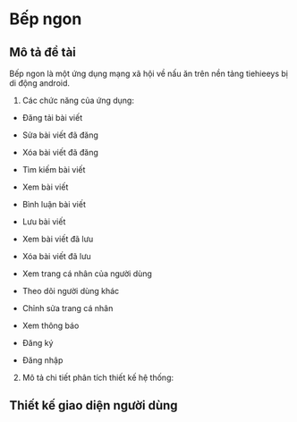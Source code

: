 # Bếp ngon
## Mô tả đề tài
Bếp ngon là một ứng dụng mạng xã hội về nấu ăn trên nền tảng tiehieeys bị di động android.

1. Các chức năng của ứng dụng:

* Đăng tải bài viết 

* Sửa bài viết đã đăng

* Xóa bài viết đã đăng

* Tìm kiếm bài viết

* Xem bài viết

* Bình luận bài viết

* Lưu bài viết

* Xem bài viết đã lưu 

* Xóa bài viết đã lưu

* Xem trang cá nhân của người dùng

* Theo dõi người dùng khác

* Chỉnh sửa trang cá nhân

* Xem thông báo 

* Đăng ký

* Đăng nhập

2. Mô tả chi tiết phân tích thiết kế hệ thống:


## Thiết kế giao diện người dùng


